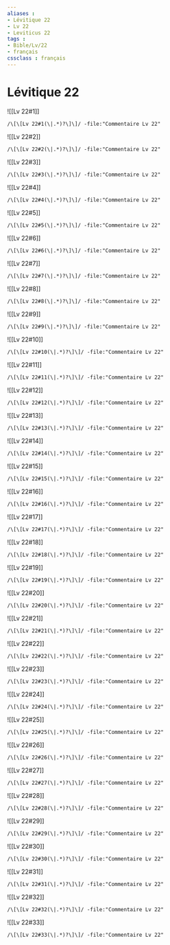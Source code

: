 ```yaml
---
aliases : 
- Lévitique 22
- Lv 22
- Leviticus 22
tags : 
- Bible/Lv/22
- français
cssclass : français
---
```


# Lévitique 22

![[Lv 22#1]]

```query
/\[\[Lv 22#1(\|.*)?\]\]/ -file:"Commentaire Lv 22"
```

![[Lv 22#2]]

```query
/\[\[Lv 22#2(\|.*)?\]\]/ -file:"Commentaire Lv 22"
```

![[Lv 22#3]]

```query
/\[\[Lv 22#3(\|.*)?\]\]/ -file:"Commentaire Lv 22"
```

![[Lv 22#4]]

```query
/\[\[Lv 22#4(\|.*)?\]\]/ -file:"Commentaire Lv 22"
```

![[Lv 22#5]]

```query
/\[\[Lv 22#5(\|.*)?\]\]/ -file:"Commentaire Lv 22"
```

![[Lv 22#6]]

```query
/\[\[Lv 22#6(\|.*)?\]\]/ -file:"Commentaire Lv 22"
```

![[Lv 22#7]]

```query
/\[\[Lv 22#7(\|.*)?\]\]/ -file:"Commentaire Lv 22"
```

![[Lv 22#8]]

```query
/\[\[Lv 22#8(\|.*)?\]\]/ -file:"Commentaire Lv 22"
```

![[Lv 22#9]]

```query
/\[\[Lv 22#9(\|.*)?\]\]/ -file:"Commentaire Lv 22"
```

![[Lv 22#10]]

```query
/\[\[Lv 22#10(\|.*)?\]\]/ -file:"Commentaire Lv 22"
```

![[Lv 22#11]]

```query
/\[\[Lv 22#11(\|.*)?\]\]/ -file:"Commentaire Lv 22"
```

![[Lv 22#12]]

```query
/\[\[Lv 22#12(\|.*)?\]\]/ -file:"Commentaire Lv 22"
```

![[Lv 22#13]]

```query
/\[\[Lv 22#13(\|.*)?\]\]/ -file:"Commentaire Lv 22"
```

![[Lv 22#14]]

```query
/\[\[Lv 22#14(\|.*)?\]\]/ -file:"Commentaire Lv 22"
```

![[Lv 22#15]]

```query
/\[\[Lv 22#15(\|.*)?\]\]/ -file:"Commentaire Lv 22"
```

![[Lv 22#16]]

```query
/\[\[Lv 22#16(\|.*)?\]\]/ -file:"Commentaire Lv 22"
```

![[Lv 22#17]]

```query
/\[\[Lv 22#17(\|.*)?\]\]/ -file:"Commentaire Lv 22"
```

![[Lv 22#18]]

```query
/\[\[Lv 22#18(\|.*)?\]\]/ -file:"Commentaire Lv 22"
```

![[Lv 22#19]]

```query
/\[\[Lv 22#19(\|.*)?\]\]/ -file:"Commentaire Lv 22"
```

![[Lv 22#20]]

```query
/\[\[Lv 22#20(\|.*)?\]\]/ -file:"Commentaire Lv 22"
```

![[Lv 22#21]]

```query
/\[\[Lv 22#21(\|.*)?\]\]/ -file:"Commentaire Lv 22"
```

![[Lv 22#22]]

```query
/\[\[Lv 22#22(\|.*)?\]\]/ -file:"Commentaire Lv 22"
```

![[Lv 22#23]]

```query
/\[\[Lv 22#23(\|.*)?\]\]/ -file:"Commentaire Lv 22"
```

![[Lv 22#24]]

```query
/\[\[Lv 22#24(\|.*)?\]\]/ -file:"Commentaire Lv 22"
```

![[Lv 22#25]]

```query
/\[\[Lv 22#25(\|.*)?\]\]/ -file:"Commentaire Lv 22"
```

![[Lv 22#26]]

```query
/\[\[Lv 22#26(\|.*)?\]\]/ -file:"Commentaire Lv 22"
```

![[Lv 22#27]]

```query
/\[\[Lv 22#27(\|.*)?\]\]/ -file:"Commentaire Lv 22"
```

![[Lv 22#28]]

```query
/\[\[Lv 22#28(\|.*)?\]\]/ -file:"Commentaire Lv 22"
```

![[Lv 22#29]]

```query
/\[\[Lv 22#29(\|.*)?\]\]/ -file:"Commentaire Lv 22"
```

![[Lv 22#30]]

```query
/\[\[Lv 22#30(\|.*)?\]\]/ -file:"Commentaire Lv 22"
```

![[Lv 22#31]]

```query
/\[\[Lv 22#31(\|.*)?\]\]/ -file:"Commentaire Lv 22"
```

![[Lv 22#32]]

```query
/\[\[Lv 22#32(\|.*)?\]\]/ -file:"Commentaire Lv 22"
```

![[Lv 22#33]]

```query
/\[\[Lv 22#33(\|.*)?\]\]/ -file:"Commentaire Lv 22"
```

